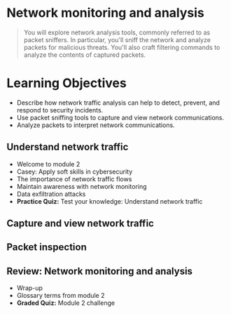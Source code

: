 # Network monitoring and analysis
> You will explore network analysis tools, commonly referred to as packet sniffers. In particular, you'll sniff the network and analyze packets for malicious threats. You'll also craft filtering commands to analyze the contents of captured packets.
# Learning Objectives
- Describe how network traffic analysis can help to detect, prevent, and respond to security incidents.
- Use packet sniffing tools to capture and view network communications.
- Analyze packets to interpret network communications.

## Understand network traffic
- Welcome to module 2
- Casey: Apply soft skills in cybersecurity
- The importance of network traffic flows
- Maintain awareness with network monitoring
- Data exfiltration attacks
- **Practice Quiz:** Test your knowledge: Understand network traffic
## Capture and view network traffic
## Packet inspection
## Review: Network monitoring and analysis
- Wrap-up
- Glossary terms from module 2
- **Graded Quiz:** Module 2 challenge
